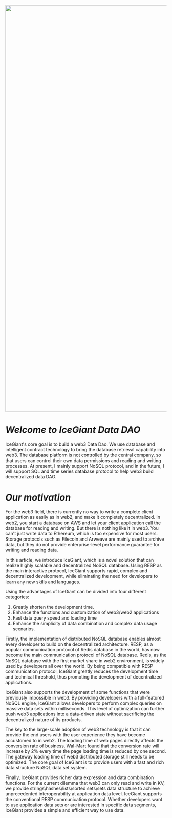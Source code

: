 


<p align="center">
<img width="1269" alt="image" src="https://user-images.githubusercontent.com/34047788/196387515-1387f626-5da1-4954-8b32-4b23e73e9b1a.png">
</p>

# ***Welcome to IceGiant Data DAO***
IceGiant's core goal is to build a web3 Data Dao. We use database and intelligent contract technology to bring the database retrieval capability into web3. The database platform is not controlled by the central company, so that users can control their own data permissions and reading and writing processes. At present, I mainly support NoSQL protocol, and in the future, I will support SQL and time series database protocol to help web3 build decentralized data DAO.

# ***Our motivation***

For the web3 field, there is currently no way to write a complete client application as easily as in web2, and make it completely decentralized. In web2, you start a database on AWS and let your client application call the database for reading and writing. But there is nothing like it in web3. You can't just write data to Ethereum, which is too expensive for most users. Storage protocols such as Filecoin and Arweave are mainly used to archive data, but they do not provide enterprise-level performance guarantee for writing and reading data.

In this article, we introduce IceGiant, which is a novel solution that can realize highly scalable and decentralized NoSQL database. Using RESP as the main interactive protocol, IceGiant supports rapid, complex and decentralized development, while eliminating the need for developers to learn any new skills and languages.

Using the advantages of IceGiant can be divided into four different categories:
1. Greatly shorten the development time.
2. Enhance the functions and customization of web3/web2 applications
3. Fast data query speed and loading time
4. Enhance the simplicity of data combination and complex data usage scenarios.

Firstly, the implementation of distributed NoSQL database enables almost every developer to build on the decentralized architecture. RESP, as a popular communication protocol of Redis database in the world, has now become the main communication protocol of NoSQL database. Redis, as the NoSQL database with the first market share in web2 environment, is widely used by developers all over the world. By being compatible with RESP communication protocol, IceGiant greatly reduces the development time and technical threshold, thus promoting the development of decentralized applications.

IceGiant also supports the development of some functions that were previously impossible in web3. By providing developers with a full-featured NoSQL engine, IceGiant allows developers to perform complex queries on massive data sets within milliseconds. This level of optimization can further push web3 applications into a data-driven state without sacrificing the decentralized nature of its products.

The key to the large-scale adoption of web3 technology is that it can provide the end users with the user experience they have become accustomed to in web2. The loading time of web pages directly affects the conversion rate of business. Wal-Mart found that the conversion rate will increase by 2% every time the page loading time is reduced by one second. The gateway loading time of web3 distributed storage still needs to be optimized. The core goal of IceGiant is to provide users with a fast and rich data structure NoSQL data set system.

Finally, IceGiant provides richer data expression and data combination functions. For the current dilemma that web3 can only read and write in KV, we provide strings\hashes\lists\sorted sets\sets data structure to achieve unprecedented interoperability at application data level. IceGiant supports the conventional RESP communication protocol. Whether developers want to use application data sets or are interested in specific data segments, IceGiant provides a simple and efficient way to use data.
